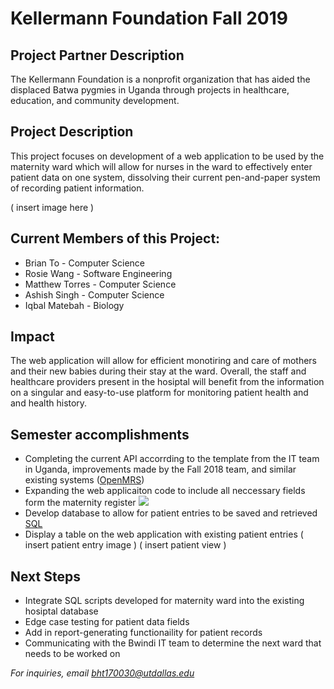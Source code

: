 
# Kellermann Foundation Fall 2019 

## Project Partner Description ##
The Kellermann Foundation is a nonprofit organization that has aided the displaced Batwa pygmies in Uganda through projects in healthcare, education, and community development.

## Project Description ##
This project focuses on development of a web application to be used by the maternity ward which will allow for nurses in the ward to effectively enter patient data on one system, dissolving their current pen-and-paper system of recording patient information.

( insert image here )
## Current Members of this Project:

 - Brian To - Computer Science
 - Rosie Wang - Software Engineering
 - Matthew Torres - Computer Science
 - Ashish Singh - Computer Science
 - Iqbal Matebah - Biology

## Impact
The web application will allow for efficient monotiring and care of mothers and their new babies during their stay at the ward. Overall, the staff and healthcare providers present in the hosiptal will benefit from the information on a singular and easy-to-use platform for monitoring patient health and and health history.

## Semester accomplishments
- Completing the current API accorrding to the template from the IT team in Uganda, improvements made by the Fall 2018 team, and similar existing systems ([OpenMRS](https://github.com/openmrs))
- Expanding the web applicaiton code to include all neccessary fields form the maternity register 
![](https://i.imgur.com/lyyXGRt.png)
- Develop database to allow for patient entries to be saved and retrieved [SQL]([https://mariadb.org/](https://mariadb.org/))
- Display a table on the web application with existing patient entries 
( insert patient entry image ) 
( insert patient view ) 

## Next Steps
- Integrate SQL scripts developed for maternity ward into the existing hosiptal database
- Edge case testing for patient data fields
- Add in report-generating functionaility for patient records
- Communicating with the Bwindi IT team to determine the next ward that needs to be worked on

*For inquiries, email bht170030@utdallas.edu*
